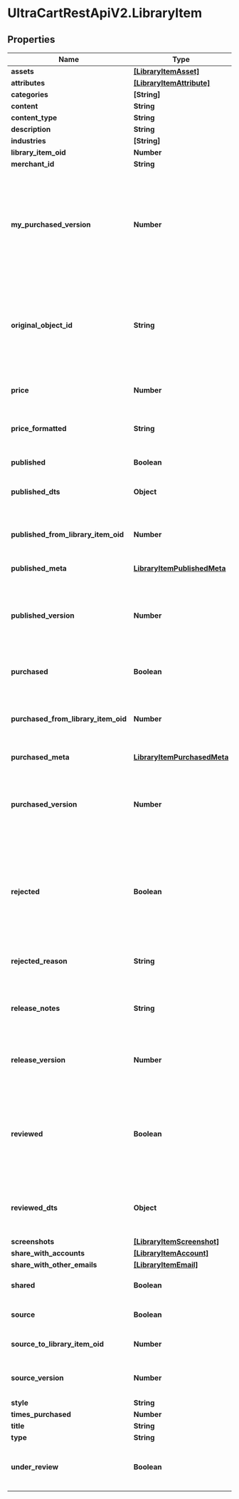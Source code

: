 # UltraCartRestApiV2.LibraryItem

## Properties

Name | Type | Description | Notes
------------ | ------------- | ------------- | -------------
**assets** | [**[LibraryItemAsset]**](LibraryItemAsset.md) |  | [optional] 
**attributes** | [**[LibraryItemAttribute]**](LibraryItemAttribute.md) |  | [optional] 
**categories** | **[String]** |  | [optional] 
**content** | **String** |  | [optional] 
**content_type** | **String** |  | [optional] 
**description** | **String** |  | [optional] 
**industries** | **[String]** |  | [optional] 
**library_item_oid** | **Number** |  | [optional] 
**merchant_id** | **String** |  | [optional] 
**my_purchased_version** | **Number** | If this is a public item and the merchant has already purchased it, this is their version.  If not yet purchased, this will be zero.  This value will only be populated during a searchPublicItems() call. | [optional] 
**original_object_id** | **String** | This id points to the original object that was added to the library. For flows and campaigns, this is a uuid string.  For upsells, it is an oid integer.  For transactional_emails, it is an email name. | [optional] 
**price** | **Number** | The price of the published item.  Null for any private library items. | [optional] 
**price_formatted** | **String** | The formatted price of the published item.  Null for any private library items. | [optional] 
**published** | **Boolean** | True if this library item is a published item (not source) | [optional] 
**published_dts** | **Object** | The timestamp of the last published version | [optional] 
**published_from_library_item_oid** | **Number** | The source item used to publish this item.  This allows for comparisons between source and published | [optional] 
**published_meta** | [**LibraryItemPublishedMeta**](LibraryItemPublishedMeta.md) |  | [optional] 
**published_version** | **Number** | The source version when this item was published.  This allows for out-of-date alerts to be shown when there is a difference between source and published | [optional] 
**purchased** | **Boolean** | True if this library item has been purchased | [optional] 
**purchased_from_library_item_oid** | **Number** | The published item that was purchased to make this item.  This allows for comparisons between published and purchased | [optional] 
**purchased_meta** | [**LibraryItemPurchasedMeta**](LibraryItemPurchasedMeta.md) |  | [optional] 
**purchased_version** | **Number** | The published version when this item was purchased.  This allows for out-of-date alerts to be shown when there is a difference between published and purchased | [optional] 
**rejected** | **Boolean** | Any published library reviewed by UltraCart staff for malicious or inappropriate content will have this flag set to true.  This is always false for non-published items | [optional] 
**rejected_reason** | **String** | Any rejected published item will have this field populated with the reason. | [optional] 
**release_notes** | **String** | Release notes specific to each published version and only appearing on public items. | [optional] 
**release_version** | **Number** | This counter records how many times a library item has been published.  This is used to show version history. | [optional] 
**reviewed** | **Boolean** | Any published library items must be reviewed by UltraCart staff for malicious content.  This flag shows the status of that review.  This is always false for non-published items | [optional] 
**reviewed_dts** | **Object** | This is the timestamp for a published items formal review by UltraCart staff for malicious content. | [optional] 
**screenshots** | [**[LibraryItemScreenshot]**](LibraryItemScreenshot.md) |  | [optional] 
**share_with_accounts** | [**[LibraryItemAccount]**](LibraryItemAccount.md) |  | [optional] 
**share_with_other_emails** | [**[LibraryItemEmail]**](LibraryItemEmail.md) |  | [optional] 
**shared** | **Boolean** | True if this item is shared from another merchant account | [optional] 
**source** | **Boolean** | True if this library item has been published | [optional] 
**source_to_library_item_oid** | **Number** | This oid points to the published library item, if there is one. | [optional] 
**source_version** | **Number** | The version of this item.  Increment every time the item is saved. | [optional] 
**style** | **String** |  | [optional] 
**times_purchased** | **Number** |  | [optional] 
**title** | **String** |  | [optional] 
**type** | **String** |  | [optional] 
**under_review** | **Boolean** | True if this library item was published but is awaiting review from UltraCart staff. | [optional] 


